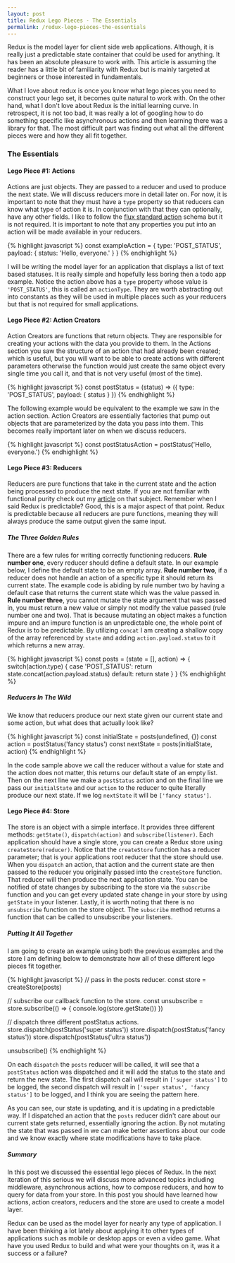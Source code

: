```yaml
---
layout: post
title: Redux Lego Pieces - The Essentials
permalink: /redux-lego-pieces-the-essentials
---
```


Redux is the model layer for client side web applications. Although, it is really just a predictable state container that could be used for anything. It has been an absolute pleasure to work with. This article is assuming the reader has a little bit of familiarity with Redux but is mainly targeted at beginners or those interested in fundamentals.

What I love about redux is once you know what lego pieces you need to construct your lego set, it becomes quite natural to work with. On the other hand, what I don't love about Redux is the initial learning curve. In retrospect, it is not too bad, it was really a lot of googling how to do something specific like asynchronous actions and then learning there was a library for that. The most difficult part was finding out what all the different pieces were and how they all fit together.

### The Essentials
#### Lego Piece #1: Actions
Actions are just objects. They are passed to a reducer and used to produce the next state. We will discuss reducers more in detail later on. For now, it is important to note that they must have a `type` property so that reducers can know what type of action it is. In conjunction with that they can optionally, have any other fields. I like to follow the [flux standard action](https://github.com/acdlite/flux-standard-action#actions) schema but it is not required.
It is important to note that any properties you put into an action will be made available in your reducers.

{% highlight javascript %}
const exampleAction = {
  type: 'POST_STATUS',
  payload: {
    status: 'Hello, everyone.'
  }
}
{% endhighlight %}

I will be writing the model layer for an application that displays a list of text based statuses. It is really simple and hopefully less boring then a todo app example. Notice the action above has a `type` property whose value is `'POST_STATUS'`, this is called an `actionType`. They are worth abstracting out into constants as they will be used in multiple places such as your reducers but that is not required for small applications.

#### Lego Piece #2: Action Creators
Action Creators are functions that return objects. They are responsible for creating your actions with the data you provide to them. In the Actions section you saw the structure of an action that had already been created; which is useful, but you will want to be able to create actions with different parameters otherwise the function would just create the same object every single time you call it, and that is not very useful (most of the time).

{% highlight javascript %}
const postStatus = (status) => ({
  type: 'POST_STATUS',
  payload: {
    status
  }
})
{% endhighlight %}

The following example would be equivalent to the example we saw in the action section. Action Creators are essentially factories that pump out objects that are parameterized by the data you pass into them. This becomes really important later on when we discuss reducers.

{% highlight javascript %}
const postStatusAction = postStatus('Hello, everyone.')
{% endhighlight %}

#### Lego Piece #3: Reducers
Reducers are pure functions that take in the current state and the action being processed to produce the next state. If you are not familiar with functional purity check out my [article](/focusing-on-functional-purity) on that subject. Remember when I said Redux is predictable? Good, this is a major aspect of that point. Redux is predictable because all reducers are pure functions, meaning they will always produce the same output given the same input.

##### The Three Golden Rules
There are a few rules for writing correctly functioning reducers. __Rule number one__, every reducer should define a default state. In our example below, I define the default state to be an empty array. __Rule number two__, if a reducer does not handle an action of a specific type it should return its current state. The example code is abiding by rule number two by having a default case that returns the current state which was the value passed in. __Rule number three__, you cannot mutate the state argument that was passed in, you must return a new value or simply not modify the value passed (rule number one and two). That is because mutating an object makes a function impure and an impure function is an unpredictable one, the whole point of Redux is to be predictable. By utilizing `concat` I am creating a shallow copy of the array referenced by `state` and adding `action.payload.status` to it which returns a new array.

{% highlight javascript %}
const posts = (state = [], action) => {
  switch(action.type) {
    case 'POST_STATUS':
      return state.concat(action.payload.status)
    default:
      return state
  }
}
{% endhighlight %}

##### Reducers In The Wild
We know that reducers produce our next state given our current state and some action, but what does that actually look like?

{% highlight javascript %}
const initialState = posts(undefined, {})
const action = postStatus('fancy status')
const nextState = posts(initialState, action)
{% endhighlight %}

In the code sample above we call the reducer without a value for state and the action does not matter, this returns our default state of an empty list. Then on the next line we make a `postStatus` action and on the final line we pass our `initialState` and our `action` to the reducer to quite literally produce our next state. If we log `nextState` it will be `['fancy status']`.

#### Lego Piece #4: Store
The store is an object with a simple interface. It provides three different methods: `getState()`, `dispatch(action)` and `subscribe(listener)`. Each application should have a single store, you can create a Redux store using `createStore(reducer)`. Notice that the `createStore` function has a reducer parameter; that is your applications root reducer that the store should use. When you `dispatch` an action, that action and the current state are then passed to the reducer you originally passed into the `createStore` function. That reducer will then produce the next application state. You can be notified of state changes by subscribing to the store via the `subscribe` function and you can get every updated state change in your store by using `getState` in your listener. Lastly, it is worth noting that there is no `unsubscribe` function on the store object. The `subscribe` method returns a function that can be called to unsubscribe your listeners.

##### Putting It All Together
I am going to create an example using both the previous examples and the store I am defining below to demonstrate how all of these different lego pieces fit together.

{% highlight javascript %}
// pass in the posts reducer.
const store = createStore(posts)

// subscribe our callback function to the store.
const unsubscribe = store.subscribe(() => {
  console.log(store.getState())
})

// dispatch three different postStatus actions.
store.dispatch(postStatus('super status'))
store.dispatch(postStatus('fancy status'))
store.dispatch(postStatus('ultra status'))

unsubscribe()
{% endhighlight %}

On each `dispatch` the `posts` reducer will be called, it will see that a `postStatus` action was dispatched and it will add the status to the state and return the new state. The first dispatch call will result in `['super status']` to be logged, the second dispatch will result in `['super status', 'fancy status']` to be logged, and I think you are seeing the pattern here.

As you can see, our state is updating, and it is updating in a predictable way. If I dispatched an action that the `posts` reducer didn't care about our current state gets returned, essentially ignoring the action. By not mutating the state that was passed in we can make better assertions about our code and we know exactly where state modifications have to take place.

##### Summary
In this post we discussed the essential lego pieces of Redux. In the next iteration of this serious we will discuss more advanced topics including middleware, asynchronous actions, how to compose reducers, and how to query for data from your store. In this post you should have learned how actions, action creators, reducers and the store are used to create a model layer.

Redux can be used as the model layer for nearly any type of application. I have been thinking a lot lately about applying it to other types of applications such as mobile or desktop apps or even a video game. What have you used Redux to build and what were your thoughts on it, was it a success or a failure?
